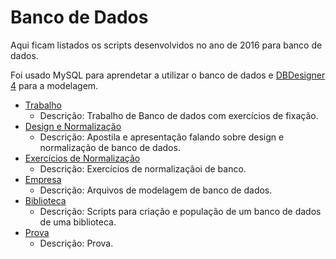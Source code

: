 # Banco de Dados

Aqui ficam listados os scripts desenvolvidos no ano de 2016 para banco de dados.

Foi usado MySQL para aprendetar a utilizar o banco de dados e [DBDesigner 4](https://www.fabforce.net/dbdesigner4/) para a modelagem.

- [Trabalho](./2016-03-17_trabalho/)
  - Descrição: Trabalho de Banco de dados com exercícios de fixação.
- [Design e Normalização](./2016-05-11_design-e-normalizacao/)
  - Descrição: Apostila e apresentação falando sobre design e normalização de banco de dados.
- [Exercícios de Normalização](./2016-05-12_normalizacao)
  - Descrição: Exercícios de normalizaçãoi de banco.
- [Empresa](./2016-06-09_empresa)
  - Descrição: Arquivos de modelagem de banco de dados.
- [Biblioteca](./2016-06-23_biblioteca/)
  - Descrição: Scripts para criação e população de um banco de dados de uma biblioteca.
- [Prova](./2016-07-06-prova)
  - Descrição: Prova.
